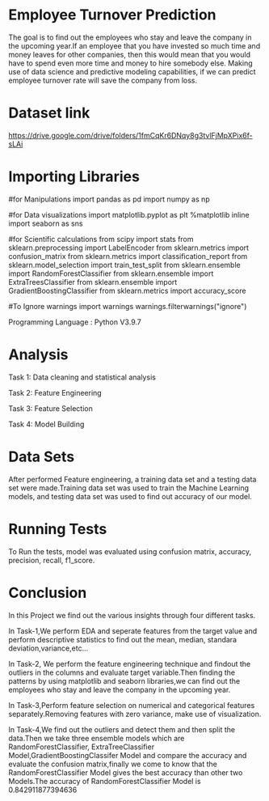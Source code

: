 
# Employee Turnover Prediction

The goal is to find out the employees who stay and leave the company in the upcoming year.If an employee that you have invested so much time and money leaves for other companies, then this would mean that you would have to spend even more time and money to hire somebody else. Making use of data science and predictive modeling capabilities, if we can predict employee turnover rate will save the company from loss.


# Dataset link
https://drive.google.com/drive/folders/1fmCqKr6DNqy8g3tvlFjMpXPix6f-sLAi


# Importing Libraries

#for Manipulations
import pandas as pd
import numpy as np

#for Data visualizations
import matplotlib.pyplot as plt
%matplotlib inline
import seaborn as sns

#for Scientific calculations
from scipy import stats
from sklearn.preprocessing import LabelEncoder
from sklearn.metrics import confusion_matrix
from sklearn.metrics import classification_report
from sklearn.model_selection import train_test_split
from sklearn.ensemble import RandomForestClassifier
from sklearn.ensemble import ExtraTreesClassifier
from sklearn.ensemble import GradientBoostingClassifier
from sklearn.metrics import accuracy_score

#To Ignore warnings
import warnings
warnings.filterwarnings("ignore")

Programming Language : Python V3.9.7

# Analysis

Task 1: Data cleaning and statistical analysis

Task 2: Feature Engineering

Task 3: Feature Selection

Task 4: Model Building


# Data Sets

After performed Feature engineering, a training data set and a testing data set were made.Training data set was used to train the Machine Learning models, and testing data set was used to find out accuracy of our model.

# Running Tests

To Run the tests, model was evaluated using confusion matrix, accuracy, precision, recall, f1_score.

# Conclusion

In this Project we find out the various insights through four different tasks.

In Task-1,We perform EDA and seperate features from the target value and perform descriptive statistics to find out the mean, median, standara deviation,variance,etc...

In Task-2, We perform the feature engineering technique and findout the outliers in the columns and evaluate target variable.Then 
finding the patterns by using matplotlib and seaborn libraries,we can find out the employees who stay and leave the company in the upcoming year.

In Task-3,Perform feature selection on numerical and categorical features separately.Removing features with zero variance, make use of visualization.

In Task-4,We find out the outliers and detect them and then split the data.Then we take three ensemble models which are RandomForestClassifier, ExtraTreeClassifier Model,GradientBoostingClassifer Model and compare the accuracy and evaluate the confusion matrix,finally we come to know that the RandomForestClassifier Model gives the best accuracy than other two Models.The accuracy of RandomForestClassifier Model is 0.842911877394636








